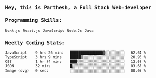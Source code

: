 <samp>
    <h3>Hey, this is Parthesh, a Full Stack Web-developer</h3>
    <h3>Programming Skills: </h3>
    <code>Next.js</code> <code>React.js</code> <code>JavaScript</code> <code>Node.Js</code> <code>Java</code>
    <h3>Weekly Coding Stats:</h3>
<!--START_SECTION:waka-->

```txt
JavaScript    9 hrs 26 mins   ███████████████▓░░░░░░░░░   62.64 %
TypeScript    3 hrs 9 mins    █████▒░░░░░░░░░░░░░░░░░░░   20.96 %
CSS           1 hr 54 mins    ███░░░░░░░░░░░░░░░░░░░░░░   12.65 %
JSON          32 mins         █░░░░░░░░░░░░░░░░░░░░░░░░   03.65 %
Image (svg)   0 secs          ░░░░░░░░░░░░░░░░░░░░░░░░░   00.05 %
```

<!--END_SECTION:waka-->
</samp>
